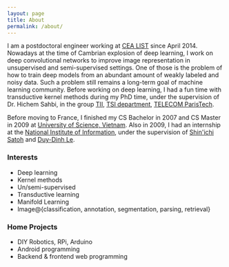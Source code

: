 ```yaml
---
layout: page
title: About
permalink: /about/
---
```


I am a postdoctoral engineer working at [CEA LIST]() since April 2014. Nowadays at the time of Cambrian explosion of deep learning, I work on deep convolutional networks to improve image representation in unsupervised and semi-supervised settings. One of those is the problem of how to train deep models from an abundant amount of weakly labeled and noisy data. Such a problem still remains a long-term goal of machine learning community. Before working on deep learning, I had a fun time with transductive kernel methods during my PhD time, under the supervision of Dr. Hichem Sahbi, in the group [TII](http://perso.telecom-paristech.fr/~bloch/tii/), [TSI department](http://www.tsi.telecom-paristech.fr/), [TELECOM ParisTech](http://www.telecom-paristech.fr/).

Before moving to France, I finished my CS Bachelor in 2007 and CS Master in 2009 at [University of Science, Vietnam](http://www.hcmus.edu.vn/en/index.php). Also in 2009, I had an internship at  the [National Institute of Information](http://www.nii.ac.jp/en/), under the supervision of [Shin'ichi Satoh](http://research.nii.ac.jp/~satoh/) and [Duy-Dinh Le](http://satoh-lab.ex.nii.ac.jp/users/ledduy/).

### Interests ###
* Deep learning
* Kernel methods
* Un/semi-supervised 
* Transductive learning
* Manifold Learning
* Image@{classification, annotation, segmentation, parsing, retrieval}

### Home Projects ###
* DIY Robotics, RPi, Arduino
* Android programming
* Backend & frontend web programming
